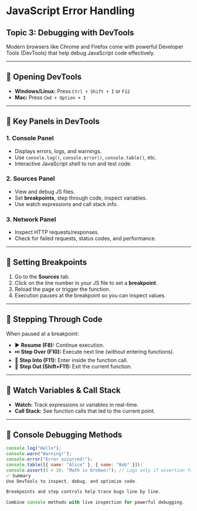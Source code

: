 # JavaScript Error Handling
## Topic 3: Debugging with DevTools

Modern browsers like Chrome and Firefox come with powerful Developer Tools (DevTools) that help debug JavaScript code effectively.

---

## 🔹 Opening DevTools

- **Windows/Linux:** Press `Ctrl + Shift + I` or `F12`
- **Mac:** Press `Cmd + Option + I`

---

## 🔸 Key Panels in DevTools

### 1. **Console Panel**
- Displays errors, logs, and warnings.
- Use `console.log()`, `console.error()`, `console.table()`, etc.
- Interactive JavaScript shell to run and test code.

### 2. **Sources Panel**
- View and debug JS files.
- Set **breakpoints**, step through code, inspect variables.
- Use watch expressions and call stack info.

### 3. **Network Panel**
- Inspect HTTP requests/responses.
- Check for failed requests, status codes, and performance.

---

## 🔹 Setting Breakpoints

1. Go to the **Sources** tab.
2. Click on the line number in your JS file to set a **breakpoint**.
3. Reload the page or trigger the function.
4. Execution pauses at the breakpoint so you can inspect values.

---

## 🔸 Stepping Through Code

When paused at a breakpoint:

- ▶️ **Resume (F8):** Continue execution.
- ⏭️ **Step Over (F10):** Execute next line (without entering functions).
- 🔽 **Step Into (F11):** Enter inside the function call.
- 🔼 **Step Out (Shift+F11):** Exit the current function.

---

## 🔹 Watch Variables & Call Stack

- **Watch:** Track expressions or variables in real-time.
- **Call Stack:** See function calls that led to the current point.

---

## 🔸 Console Debugging Methods

```javascript
console.log("Hello");
console.warn("Warning!");
console.error("Error occurred!");
console.table([{ name: "Alice" }, { name: "Bob" }]);
console.assert(5 > 10, "Math is broken!"); // Logs only if assertion fails
✅ Summary
Use DevTools to inspect, debug, and optimize code.

Breakpoints and step controls help trace bugs line by line.

Combine console methods with live inspection for powerful debugging.